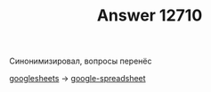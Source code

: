 ﻿---
title: "Answer 12710"
se.owner.user_id: 373567
se.owner.display_name: "aepot"
se.owner.link: "https://ru.meta.stackoverflow.com/users/373567/aepot"
se.answer_id: 12710
se.question_id: 11974
se.post_type: answer
se.is_accepted: True
---
<p>Синонимизировал, вопросы перенёс</p>
<p><a href="https://ru.stackoverflow.com/questions/tagged/googlesheets" class="post-tag" title="показать вопросы с меткой [googlesheets]" aria-label="показать вопросы с меткой [googlesheets]" rel="tag" aria-labelledby="tag-googlesheets-tooltip-container">googlesheets</a> → <a href="https://ru.stackoverflow.com/questions/tagged/google-spreadsheet" class="post-tag" title="показать вопросы с меткой [google-spreadsheet]" aria-label="показать вопросы с меткой [google-spreadsheet]" rel="tag" aria-labelledby="tag-google-spreadsheet-tooltip-container">google-spreadsheet</a></p>
